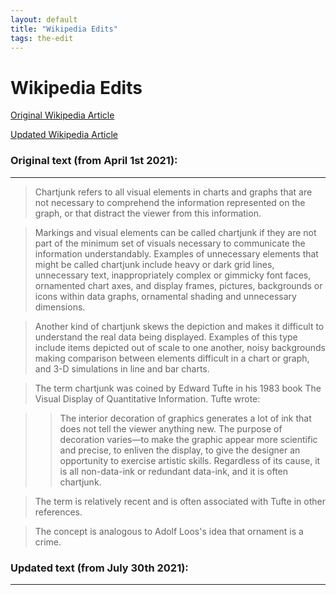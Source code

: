 ```yaml
---
layout: default
title: "Wikipedia Edits"
tags: the-edit
---
```


# Wikipedia Edits

[Original Wikipedia Article](https://en.wikipedia.org/w/index.php?title=Chartjunk&oldid=1015354300)

[Updated Wikipedia Article]()


### Original text (from April 1st 2021):
---

>Chartjunk refers to all visual elements in charts and graphs that are not necessary to comprehend the information represented on the graph, or that distract the viewer from this information.

>Markings and visual elements can be called chartjunk if they are not part of the minimum set of visuals necessary to communicate the information understandably. Examples of unnecessary elements that might be called chartjunk include heavy or dark grid lines, unnecessary text, inappropriately complex or gimmicky font faces, ornamented chart axes, and display frames, pictures, backgrounds or icons within data graphs, ornamental shading and unnecessary dimensions.

>Another kind of chartjunk skews the depiction and makes it difficult to understand the real data being displayed. Examples of this type include items depicted out of scale to one another, noisy backgrounds making comparison between elements difficult in a chart or graph, and 3-D simulations in line and bar charts. 

>The term chartjunk was coined by Edward Tufte in his 1983 book The Visual Display of Quantitative Information. Tufte wrote:

>>The interior decoration of graphics generates a lot of ink that does not tell the viewer anything new. The purpose of decoration varies—to make the graphic appear more scientific and precise, to enliven the display, to give the designer an opportunity to exercise artistic skills. Regardless of its cause, it is all non-data-ink or redundant data-ink, and it is often chartjunk.

>The term is relatively recent and is often associated with Tufte in other references.

>The concept is analogous to Adolf Loos's idea that ornament is a crime.

### Updated text (from July 30th 2021):
---


